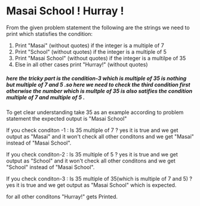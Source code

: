 # Masai School ! Hurray !

From the given problem statement the following are the strings we need to print which statisfies the condition:

1. Print "Masai" (without quotes) if the integer is a multiple of 7
2. Print "School" (without quotes) if the integer is a multiple of 5
3. Print "Masai School" (without quotes) if the integer is a multilpe of 35
4. Else in all other cases print "Hurray!" (without quotes)

##### here the tricky part is the condition-3  which is multiple of 35  is nothing but multiple of 7 and 5 .so here we need to check  the third condition first otherwise the number which is multple of 35 is also satifies the condition multiple of 7 and multiple of 5 .

To get clear understanding take 35 as an example according to problem statement the expected output is "Masai School"

If you check conditon -1 : Is 35 multiple of 7 ? yes it is true and we get output as "Masai"  and it won't check all other conditons and we get "Masai" instead of "Masai School".

If you check conditon-2 : Is 35 multiple of 5 ? yes it is true and we get output as "School" and it won't check all other conditons and we get "School" instead of "Masai School".

If you check conditon-3 : Is 35 multiple of 35(which is multiple of 7 and 5) ? yes it is true and we get output as "Masai School" which is expected.

for all other conditons "Hurray!" gets Printed.


